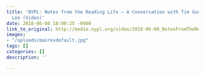 ```yaml
---
title: 'NYPL: Notes from the Reading Life – A Conversation with Tim Gunn and Min Jin
  Lee (Video)'
date: 2018-06-08 18:00:25 -0400
link_to_original: http://media.nypl.org/video/2018-06-08_NotesFromTheReadingLife_TimGunn_MinJinLee_NBF.mp4
images:
- "/uploads/maxresdefault.jpg"
tags: []
categories: []
description: ''

---
```

